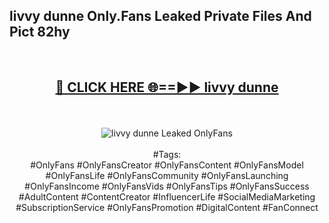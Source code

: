 <h2>livvy dunne Only.Fans Leaked Private Files And Pict 82hy</h2>
<br>
<div align="center">
<h2><a href="https://mediafiles.top/livvy_dunne" rel="nofollow">🔴 CLICK HERE 🌐==►► livvy dunne</a></h2>
<br>
<br>
<a href="https://mediafiles.top/livvy_dunne" rel="nofollow" data-target="animated-image.originalLink"><img src="https://i.ibb.co.com/WyWwxjT/player-gif2.gif" alt="livvy dunne Leaked OnlyFans" style="max-width: 100%; display: inline-block;" data-target="animated-image.originalImage"></a>
<br><br>
#Tags:
<br>
#OnlyFans #OnlyFansCreator #OnlyFansContent #OnlyFansModel #OnlyFansLife #OnlyFansCommunity #OnlyFansLaunching #OnlyFansIncome #OnlyFansVids #OnlyFansTips #OnlyFansSuccess #AdultContent #ContentCreator #InfluencerLife #SocialMediaMarketing #SubscriptionService #OnlyFansPromotion #DigitalContent #FanConnect
</div>
<br>